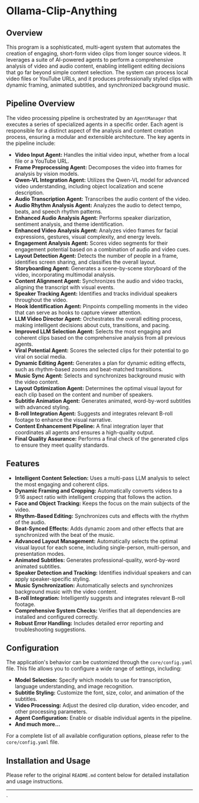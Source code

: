 # Ollama-Clip-Anything

## Overview

This program is a sophisticated, multi-agent system that automates the creation of engaging, short-form video clips from longer source videos. It leverages a suite of AI-powered agents to perform a comprehensive analysis of video and audio content, enabling intelligent editing decisions that go far beyond simple content selection. The system can process local video files or YouTube URLs, and it produces professionally styled clips with dynamic framing, animated subtitles, and synchronized background music.

## Pipeline Overview

The video processing pipeline is orchestrated by an `AgentManager` that executes a series of specialized agents in a specific order. Each agent is responsible for a distinct aspect of the analysis and content creation process, ensuring a modular and extensible architecture. The key agents in the pipeline include:

- **Video Input Agent:** Handles the initial video input, whether from a local file or a YouTube URL.
- **Frame Preprocessing Agent:** Decomposes the video into frames for analysis by vision models.
- **Qwen-VL Integration Agent:** Utilizes the Qwen-VL model for advanced video understanding, including object localization and scene description.
- **Audio Transcription Agent:** Transcribes the audio content of the video.
- **Audio Rhythm Analysis Agent:** Analyzes the audio to detect tempo, beats, and speech rhythm patterns.
- **Enhanced Audio Analysis Agent:** Performs speaker diarization, sentiment analysis, and theme identification.
- **Enhanced Video Analysis Agent:** Analyzes video frames for facial expressions, gestures, visual complexity, and energy levels.
- **Engagement Analysis Agent:** Scores video segments for their engagement potential based on a combination of audio and video cues.
- **Layout Detection Agent:** Detects the number of people in a frame, identifies screen sharing, and classifies the overall layout.
- **Storyboarding Agent:** Generates a scene-by-scene storyboard of the video, incorporating multimodal analysis.
- **Content Alignment Agent:** Synchronizes the audio and video tracks, aligning the transcript with visual events.
- **Speaker Tracking Agent:** Identifies and tracks individual speakers throughout the video.
- **Hook Identification Agent:** Pinpoints compelling moments in the video that can serve as hooks to capture viewer attention.
- **LLM Video Director Agent:** Orchestrates the overall editing process, making intelligent decisions about cuts, transitions, and pacing.
- **Improved LLM Selection Agent:** Selects the most engaging and coherent clips based on the comprehensive analysis from all previous agents.
- **Viral Potential Agent:** Scores the selected clips for their potential to go viral on social media.
- **Dynamic Editing Agent:** Generates a plan for dynamic editing effects, such as rhythm-based zooms and beat-matched transitions.
- **Music Sync Agent:** Selects and synchronizes background music with the video content.
- **Layout Optimization Agent:** Determines the optimal visual layout for each clip based on the content and number of speakers.
- **Subtitle Animation Agent:** Generates animated, word-by-word subtitles with advanced styling.
- **B-roll Integration Agent:** Suggests and integrates relevant B-roll footage to enhance the visual narrative.
- **Content Enhancement Pipeline:** A final integration layer that coordinates all agents and ensures a high-quality output.
- **Final Quality Assurance:** Performs a final check of the generated clips to ensure they meet quality standards.

## Features

- **Intelligent Content Selection:** Uses a multi-pass LLM analysis to select the most engaging and coherent clips.
- **Dynamic Framing and Cropping:** Automatically converts videos to a 9:16 aspect ratio with intelligent cropping that follows the action.
- **Face and Object Tracking:** Keeps the focus on the main subjects of the video.
- **Rhythm-Based Editing:** Synchronizes cuts and effects with the rhythm of the audio.
- **Beat-Synced Effects:** Adds dynamic zoom and other effects that are synchronized with the beat of the music.
- **Advanced Layout Management:** Automatically selects the optimal visual layout for each scene, including single-person, multi-person, and presentation modes.
- **Animated Subtitles:** Generates professional-quality, word-by-word animated subtitles.
- **Speaker Detection and Tracking:** Identifies individual speakers and can apply speaker-specific styling.
- **Music Synchronization:** Automatically selects and synchronizes background music with the video content.
- **B-roll Integration:** Intelligently suggests and integrates relevant B-roll footage.
- **Comprehensive System Checks:** Verifies that all dependencies are installed and configured correctly.
- **Robust Error Handling:** Includes detailed error reporting and troubleshooting suggestions.

## Configuration

The application's behavior can be customized through the `core/config.yaml` file. This file allows you to configure a wide range of settings, including:

- **Model Selection:** Specify which models to use for transcription, language understanding, and image recognition.
- **Subtitle Styling:** Customize the font, size, color, and animation of the subtitles.
- **Video Processing:** Adjust the desired clip duration, video encoder, and other processing parameters.
- **Agent Configuration:** Enable or disable individual agents in the pipeline.
- **And much more...**

For a complete list of all available configuration options, please refer to the `core/config.yaml` file.

## Installation and Usage

Please refer to the original `README.md` content below for detailed installation and usage instructions.

---

`
